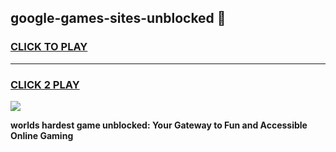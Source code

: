 
## google-games-sites-unblocked 👋
<h3>
<a href="https://premium.freeplayer.one?title=google-games-sites-unblocked&ref=14F">CLICK TO PLAY</a></h3>
<hr>

<h3>
<a href="https://premium.freeplayer.one?title=google-games-sites-unblocked&ref=14F">CLICK 2 PLAY</a>
  
</h3>

<a href="https://premium.freeplayer.one?title=google-games-sites-unblocked&ref=12F/"><img src="https://clearcache.store/games.png"></a>


**worlds hardest game unblocked: Your Gateway to Fun and Accessible Online Gaming**
